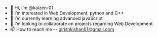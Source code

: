 - 👋 Hi, I’m @kaizen-01
- 👀 I’m interested in Web Development, python and C++
- 🌱 I’m currently learning advanced javaScript
- 💞️ I’m looking to collaborate on projects regarding Web Development
- 📫 How to reach me -- girishkishan01@gmail.com

<!---
kaizen-01/kaizen-01 is a ✨ special ✨ repository because its `README.md` (this file) appears on your GitHub profile.
You can click the Preview link to take a look at your changes.
--->
